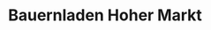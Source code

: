 ---
title: "Bauernladen Hoher Markt"
url: /waidhofen-an-der-ybbs/bauernladen-hoher-markt/
shop: Lebensmittel
---